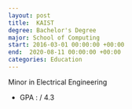 ```yaml
---
layout: post
title:  KAIST 
degree: Bachelor's Degree
major: School of Computing
start: 2016-03-01 00:00:00 +00:00
end:  2020-08-11 00:00:00 +00:00
categories: Education
---
```


Minor in Electrical Engineering
- GPA : / 4.3
